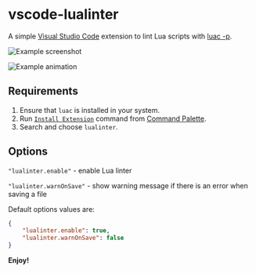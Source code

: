 # vscode-lualinter

A simple [Visual Studio Code](https://code.visualstudio.com/) extension to lint Lua scripts with [luac -p](https://www.lua.org/manual/5.1/luac.html).

![Example screenshot](http://i.imgur.com/hm3dSEC.png)

![Example animation](https://thumbs.gfycat.com/BoringThinCockerspaniel-size_restricted.gif)

## Requirements
1. Ensure that `luac` is installed in your system.
2. Run [`Install Extension`](https://code.visualstudio.com/docs/editor/extension-gallery#_install-an-extension) command from [Command Palette](https://code.visualstudio.com/Docs/editor/codebasics#_command-palette).
3. Search and choose `lualinter`.

## Options
`"lualinter.enable"` - enable Lua linter

`"lualinter.warnOnSave"` - show warning message if there is an error when saving a file

Default options values are:
```json
{
    "lualinter.enable": true,
    "lualinter.warnOnSave": false
}        
```

**Enjoy!**